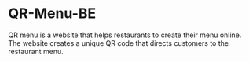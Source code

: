 # QR-Menu-BE

QR menu is a website that helps restaurants to create their menu online. The website creates a unique QR code that directs customers to the restaurant menu. 
